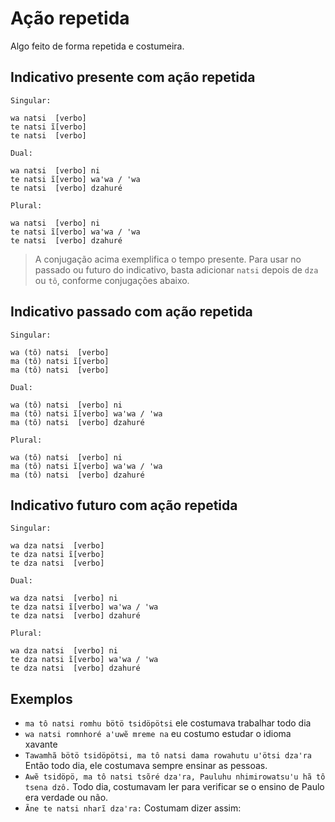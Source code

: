 # Ação repetida

Algo feito de forma repetida e costumeira.

## Indicativo presente com ação repetida

```text
Singular:

wa natsi  [verbo]
te natsi ĩ[verbo]
te natsi  [verbo]

Dual:

wa natsi  [verbo] ni 
te natsi ĩ[verbo] waꞌwa / ꞌwa
te natsi  [verbo] dzahuré

Plural:

wa natsi  [verbo] ni 
te natsi ĩ[verbo] waꞌwa / ꞌwa
te natsi  [verbo] dzahuré
```

> A conjugação acima exemplifica o tempo presente. Para usar no passado ou futuro do indicativo, basta adicionar `natsi` depois de `dza` ou `tô`, conforme conjugações abaixo.

## Indicativo passado com ação repetida

```text
Singular:

wa (tô) natsi  [verbo]
ma (tô) natsi ĩ[verbo]
ma (tô) natsi  [verbo]

Dual:

wa (tô) natsi  [verbo] ni 
ma (tô) natsi ĩ[verbo] waꞌwa / ꞌwa
ma (tô) natsi  [verbo] dzahuré

Plural:

wa (tô) natsi  [verbo] ni 
ma (tô) natsi ĩ[verbo] waꞌwa / ꞌwa
ma (tô) natsi  [verbo] dzahuré
```

## Indicativo futuro com ação repetida

```text
Singular:

wa dza natsi  [verbo]
te dza natsi ĩ[verbo]
te dza natsi  [verbo]

Dual:

wa dza natsi  [verbo] ni 
te dza natsi ĩ[verbo] waꞌwa / ꞌwa
te dza natsi  [verbo] dzahuré

Plural:

wa dza natsi  [verbo] ni 
te dza natsi ĩ[verbo] waꞌwa / ꞌwa
te dza natsi  [verbo] dzahuré
```

## Exemplos

- `ma tô natsi romhu bötö tsidöpötsi` ele costumava trabalhar todo dia
- `wa natsi romnhoré aꞌuwẽ mreme na` eu costumo estudar o idioma xavante
- `Tawamhã bötö tsidöpötsi, ma tô natsi dama rowahutu uꞌötsi dzaꞌra` Então todo dia, ele costumava sempre ensinar as pessoas.
- `Awẽ tsidöpö, ma tô natsi tsõré dzaꞌra, Pauluhu nhimirowatsuꞌu hã tô tsena dzô.` Todo dia, costumavam ler para verificar se o ensino de Paulo era verdade ou não.
- `Ãne te natsi nharĩ dzaꞌra:` Costumam dizer assim:
